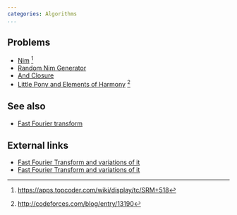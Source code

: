 ```yaml
---
categories: Algorithms
...
```


## Problems
* [Nim](https://community.topcoder.com/stat?c=problem_statement&pm=11469&rd=14543) [^1]
* [Random Nim Generator](https://csacademy.com/contest/archive/#task/random_nim_generator/)
* [And Closure](https://csacademy.com/contest/archive/#task/and-closure/)
* [Little Pony and Elements of Harmony](http://codeforces.com/problemset/problem/453/D) [^2]

## See also
* [Fast Fourier transform]()


## External links
* [Fast Fourier Transform and variations of it](http://codeforces.com/blog/entry/48232)
* [Fast Fourier Transform and variations of it](https://csacademy.com/blog/#fast-fourier-transform-and-variations-of-it)

[^1]: <https://apps.topcoder.com/wiki/display/tc/SRM+518>
[^2]: <http://codeforces.com/blog/entry/13190>
